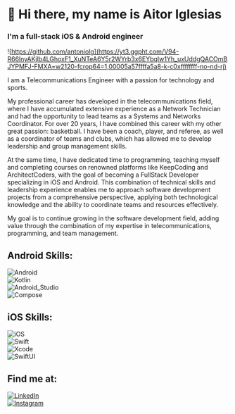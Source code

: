 # 👋 Hi there, my name is Aitor Iglesias
### I'm a full-stack iOS & Android engineer

![https://github.com/antoniolg](https://yt3.ggpht.com/V94-R66lnyAKjlb4LGhoxF1_XuNTeA6Y5r2WYrb3x6EYbqIw1Yh_uxUddgQACOmBJYPMFJ-FMXA=w2120-fcrop64=1,00005a57ffffa5a8-k-c0xffffffff-no-nd-rj)

I am a Telecommunications Engineer with a passion for technology and sports.

My professional career has developed in the telecommunications field, where I have accumulated extensive experience as a Network Technician and had the opportunity to lead teams as a Systems and Networks Coordinator. For over 20 years, I have combined this career with my other great passion: basketball. I have been a coach, player, and referee, as well as a coordinator of teams and clubs, which has allowed me to develop leadership and group management skills.

At the same time, I have dedicated time to programming, teaching myself and completing courses on renowned platforms like KeepCoding and ArchitectCoders, with the goal of becoming a FullStack Developer specializing in iOS and Android. This combination of technical skills and leadership experience enables me to approach software development projects from a comprehensive perspective, applying both technological knowledge and the ability to coordinate teams and resources effectively.

My goal is to continue growing in the software development field, adding value through the combination of my expertise in telecommunications, programming, and team management.

## Android Skills:
![Android](https://img.shields.io/badge/Android-3DDC84?style=for-the-badge&logo=android&logoColor=white&labelColor=101010)</br>
![Kotlin](https://img.shields.io/badge/Kotlin-0095D5?style=for-the-badge&logo=kotlin&logoColor=white&labelColor=101010)</br>
![Android_Studio](https://img.shields.io/badge/Android_Studio-3DDC84?style=for-the-badge&logo=android-studio&logoColor=white&labelColor=101010)</br>
![Compose](https://img.shields.io/badge/Compose-3DDC84?style=for-the-badge&logo=compose&logoColor=white&labelColor=101010)</br>

## iOS Skills:
![iOS](https://img.shields.io/badge/iOS-3DDC84?style=for-the-badge&logo=ios&logoColor=white&labelColor=101010)</br>
![Swift](https://img.shields.io/badge/Swift-0095D5?style=for-the-badge&logo=swift&logoColor=white&labelColor=101010)</br>
![Xcode](https://img.shields.io/badge/Xcode-3DDC84?style=for-the-badge&logo=xcode&logoColor=white&labelColor=147EFB)</br>
![SwiftUI](https://img.shields.io/badge/SwiftUI-3DDC84?style=for-the-badge&logo=swiftui&logoColor=white&labelColor=101010)</br>

## Find me at:

[![LinkedIn](https://img.shields.io/badge/LinkedIn-Aitor_Iglesias-0077B5?style=for-the-badge&logo=linkedin&logoColor=white&labelColor=101010)](https://www.linkedin.com/in/aitoriglesiaspubill)</br>
[![Instagram](https://img.shields.io/badge/Instagram-@aitor.iglesias.pubill-E4405F?style=for-the-badge&logo=instagram&logoColor=white&labelColor=101010)](https://www.instagram.com/aitor.iglesias.pubill)</br>
